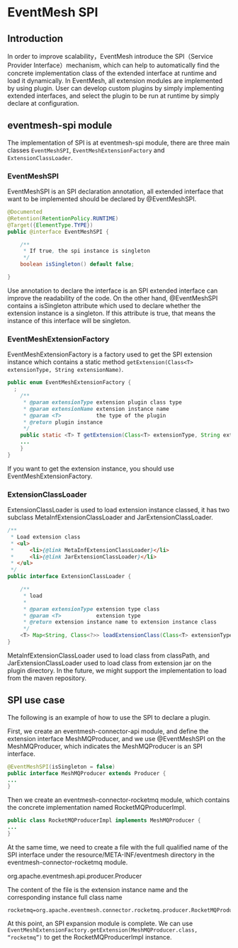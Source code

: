 # EventMesh SPI

## Introduction

In order to improve scalability，EventMesh introduce the SPI（Service Provider Interface）mechanism, which can help to automatically find the concrete implementation
class of the extended interface at runtime and load it dynamically. In EventMesh, all extension modules are implemented by using plugin.
User can develop custom plugins by simply implementing extended interfaces, and select the plugin to be run at runtime by simply declare at configuration.

## eventmesh-spi module

The implementation of SPI is at eventmesh-spi module, there are three main classes `EventMeshSPI`, `EventMeshExtensionFactory` and `ExtensionClassLoader`.

### EventMeshSPI

EventMeshSPI is an SPI declaration annotation, all extended interface that want to be implemented should be declared by @EventMeshSPI.

```java
@Documented
@Retention(RetentionPolicy.RUNTIME)
@Target({ElementType.TYPE})
public @interface EventMeshSPI {

    /**
     * If true, the spi instance is singleton
     */
    boolean isSingleton() default false;

}
```
Use annotation to declare the interface is an SPI extended interface can improve the readability of the code.
On the other hand, @EventMeshSPI contains a isSingleton attribute which used to declare whether the extension instance is a singleton.
If this attribute is true, that means the instance of this interface will be singleton.

### EventMeshExtensionFactory

EventMeshExtensionFactory is a factory used to get the SPI extension instance which contains a static method `getExtension(Class<T> extensionType, String extensionName)`.

```java
public enum EventMeshExtensionFactory {
  ;
    /**
     * @param extensionType extension plugin class type
     * @param extensionName extension instance name
     * @param <T>           the type of the plugin
     * @return plugin instance
     */
    public static <T> T getExtension(Class<T> extensionType, String extensionName) {
    ...
    }
}
```

If you want to get the extension instance, you should use EventMeshExtensionFactory.

### ExtensionClassLoader

ExtensionClassLoader is used to load extension instance classed, it has two subclass MetaInfExtensionClassLoader and JarExtensionClassLoader.

```java
/**
 * Load extension class
 * <ul>
 *     <li>{@link MetaInfExtensionClassLoader}</li>
 *     <li>{@link JarExtensionClassLoader}</li>
 * </ul>
 */
public interface ExtensionClassLoader {

    /**
     * load
     *
     * @param extensionType extension type class
     * @param <T>           extension type
     * @return extension instance name to extension instance class
     */
    <T> Map<String, Class<?>> loadExtensionClass(Class<T> extensionType);
}
```

MetaInfExtensionClassLoader used to load class from classPath, and JarExtensionClassLoader used to load class from extension jar on the plugin directory.
In the future, we might support the implementation to load from the maven repository.

## SPI use case

The following is an example of how to use the SPI to declare a plugin.

First, we create an eventmesh-connector-api module, and define the extension interface MeshMQProducer, and we use @EventMeshSPI on the MeshMQProducer,
which indicates the MeshMQProducer is an SPI interface.

```java
@EventMeshSPI(isSingleton = false)
public interface MeshMQProducer extends Producer {
...
}
```

Then we create an eventmesh-connector-rocketmq module, which contains the concrete implementation named RocketMQProducerImpl.

```java
public class RocketMQProducerImpl implements MeshMQProducer {
...
}
```

At the same time, we need to create a file with the full qualified name of the SPI interface under the resource/META-INF/eventmesh directory
in the eventmesh-connector-rocketmq module.

org.apache.eventmesh.api.producer.Producer

The content of the file is the extension instance name and the corresponding instance full class name

```properties
rocketmq=org.apache.eventmesh.connector.rocketmq.producer.RocketMQProducerImpl
```

At this point, an SPI expansion module is complete. We can use `EventMeshExtensionFactory.getExtension(MeshMQProducer.class, “rocketmq”)`
to get the RocketMQProducerImpl instance.
